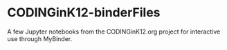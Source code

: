 # CODINGinK12-binderFiles
A few Jupyter notebooks from the CODINGinK12.org project for interactive use through MyBinder.
